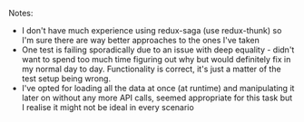 Notes:

- I don't have much experience using redux-saga (use redux-thunk) so I'm sure there are way better approaches to the ones I've taken
- One test is failing sporadically due to an issue with deep equality - didn't want to spend too much time figuring out why but would definitely fix in my normal day to day. Functionality is correct, it's just a matter of the test setup being wrong.
- I've opted for loading all the data at once (at runtime) and manipulating it later on without any more API calls, seemed appropriate for this task but I realise it might not be ideal in every scenario